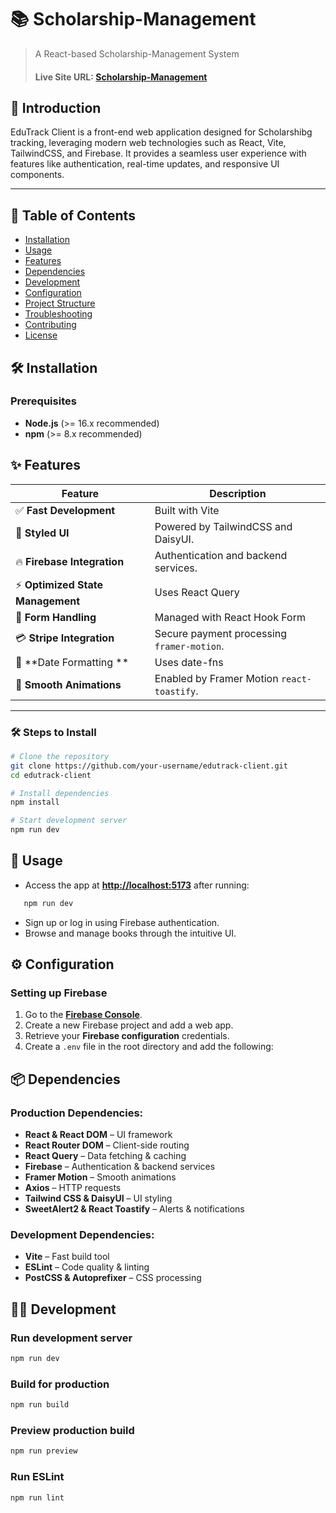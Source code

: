 # 📚 Scholarship-Management

> A React-based Scholarship-Management System
>
> #### Live Site URL: [Scholarship-Management ](https://edu-track-bc1d5.web.app)

## 📖 Introduction

EduTrack Client is a front-end web application designed for Scholarshibg tracking, leveraging modern web technologies such as React, Vite, TailwindCSS, and Firebase. It provides a seamless user experience with features like authentication, real-time updates, and responsive UI components.

---


## 📌 Table of Contents

- [Installation](#installation)
- [Usage](#usage)
- [Features](#features)
- [Dependencies](#dependencies)
- [Development](#development)
- [Configuration](#configuration)
- [Project Structure](#project-structure)
- [Troubleshooting](#troubleshooting)
- [Contributing](#contributing)
- [License](#license)

## 🛠 Installation

### Prerequisites

- **Node.js** (>= 16.x recommended)
- **npm** (>= 8.x recommended)


## ✨ Features

| Feature                      | Description                                |
| --------------------------   |------------------------------------------ |
| ✅ **Fast Development**      | Built with Vite          |
| 🎨 **Styled UI**             | Powered by TailwindCSS and DaisyUI.      |
| 🔥 **Firebase Integration**  | Authentication and backend services.           |
| ⚡ **Optimized State Management**    | Uses React Query |
| 📝  **Form Handling**      | Managed with React Hook Form |
| 💳 **Stripe Integration**     | Secure payment processing `framer-motion`.|
| 📅 **Date Formatting **         | Uses date-fns                  |
| 🚀 **Smooth Animations**         | Enabled by Framer Motion `react-toastify`. |

---
### 🛠 Steps to Install

```sh
# Clone the repository
git clone https://github.com/your-username/edutrack-client.git
cd edutrack-client

# Install dependencies
npm install

# Start development server
npm run dev
```

## 🚀 Usage

- Access the app at **[http://localhost:5173](http://localhost:5173)** after running:

```sh
   npm run dev
```

- Sign up or log in using Firebase authentication.
- Browse and manage books through the intuitive UI.

## ⚙️ Configuration

### **Setting up Firebase**

1. Go to the **[Firebase Console](https://console.firebase.google.com/)**.
2. Create a new Firebase project and add a web app.
3. Retrieve your **Firebase configuration** credentials.
4. Create a `.env` file in the root directory and add the following:

## 📦 Dependencies

### **Production Dependencies:**

- **React & React DOM** – UI framework
- **React Router DOM** – Client-side routing
- **React Query** – Data fetching & caching
- **Firebase** – Authentication & backend services
- **Framer Motion** – Smooth animations
- **Axios** – HTTP requests
- **Tailwind CSS & DaisyUI** – UI styling
- **SweetAlert2 & React Toastify** – Alerts & notifications

### **Development Dependencies:**

- **Vite** – Fast build tool
- **ESLint** – Code quality & linting
- **PostCSS & Autoprefixer** – CSS processing

## 👨‍💻 Development

### Run development server

```sh
npm run dev
```

### Build for production

```sh
npm run build
```

### Preview production build

```sh
npm run preview
```

### Run ESLint

```sh
npm run lint
```
